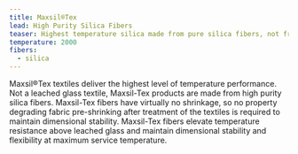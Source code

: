 ```yaml
---
title: Maxsil®Tex
lead: High Purity Silica Fibers
teaser: Highest temperature silica made from pure silica fibers, not from leached glass
temperature: 2000
fibers:
  - silica
---
```

Maxsil®Tex textiles deliver the highest level of temperature performance. Not a leached glass textile, Maxsil-Tex products are made from high purity silica fibers. Maxsil-Tex fibers have virtually no shrinkage, so no property degrading fabric pre-shrinking after treatment of the textiles is required to maintain dimensional stability. Maxsil-Tex fibers elevate temperature resistance above leached glass and maintain dimensional stability and flexibility at maximum service temperature.
